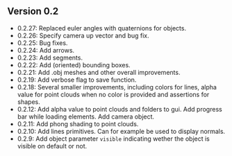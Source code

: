 ## Version 0.2
 - 0.2.27: Replaced euler angles with quaternions for objects.
 - 0.2.26: Specify camera up vector and bug fix.
 - 0.2.25: Bug fixes.
 - 0.2.24: Add arrows.
 - 0.2.23: Add segments.
 - 0.2.22: Add (oriented) bounding boxes.
 - 0.2.21: Add .obj meshes and other overall improvements.
 - 0.2.19: Add verbose flag to save function.
 - 0.2.18: Several smaller improvements, including colors for lines, alpha value for point clouds when no color is provided and assertions for shapes.
 - 0.2.12: Add alpha value to point clouds and folders to gui. Add progress bar while loading elements. Add camera object.
 - 0.2.11: Add phong shading to point clouds.
 - 0.2.10: Add lines primitives. Can for example be used to display normals.
 - 0.2.9: Add object parameter `visible` indicating wether the object is visible on default or not.
 
